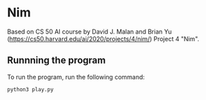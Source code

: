 # Nim

Based on CS 50 AI course by David J. Malan and Brian Yu (https://cs50.harvard.edu/ai/2020/projects/4/nim/) Project 4 "Nim".

## Runnning the program

To run the program, run the following command:

```bash
python3 play.py
```